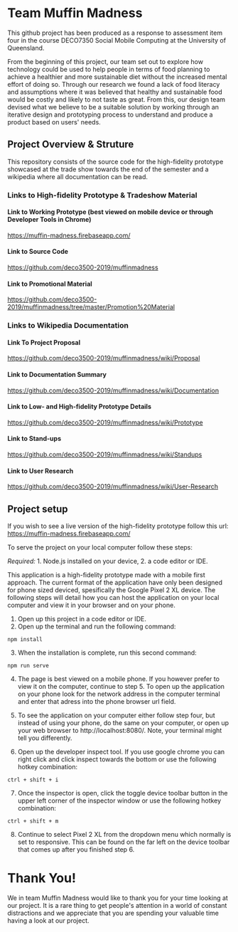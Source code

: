 # Team Muffin Madness

This github project has been produced as a response to assessment item four in the course DECO7350 Social Mobile Computing at the University of Queensland.

From the beginning of this project, our team set out to explore how technology could be used to help people in terms of food planning to achieve a healthier and more sustainable diet without the increased mental effort of doing so. Through our research we found a lack of food literacy and assumptions where it was believed that healthy and sustainable food would be costly and likely to not taste as great. From this, our design team devised what we believe to be a suitable solution by working through an iterative design and prototyping process to understand and produce a product based on users' needs.

## Project Overview & Struture
This repository consists of the source code for the high-fidelity prototype showcased at the trade show towards the end of the semester and a wikipedia where all documentation can be read.

### Links to High-fidelity Prototype & Tradeshow Material
#### Link to Working Prototype (best viewed on mobile device or through Developer Tools in Chrome)
https://muffin-madness.firebaseapp.com/

#### Link to Source Code
https://github.com/deco3500-2019/muffinmadness

#### Link to Promotional Material  
https://github.com/deco3500-2019/muffinmadness/tree/master/Promotion%20Material

### Links to Wikipedia Documentation
#### Link To Project Proposal
https://github.com/deco3500-2019/muffinmadness/wiki/Proposal

#### Link to Documentation Summary
https://github.com/deco3500-2019/muffinmadness/wiki/Documentation

#### Link to Low- and High-fidelity Prototype Details
https://github.com/deco3500-2019/muffinmadness/wiki/Prototype

#### Link to Stand-ups
https://github.com/deco3500-2019/muffinmadness/wiki/Standups

#### Link to User Research
https://github.com/deco3500-2019/muffinmadness/wiki/User-Research

## Project setup
If you wish to see a live version of the high-fidelity prototype follow this url:
https://muffin-madness.firebaseapp.com/

To serve the project on your local computer follow these steps:

*Required:* 1. Node.js installed on your device, 2. a code editor or IDE.

This application is a high-fidelity prototype made with a mobile first approach. The current format of the application have only been designed for phone sized deviced, spesifically the Google Pixel 2 XL device. The following steps will detail how you can host the application on your local computer and view it in your browser and on your phone.

1. Open up this project in a code editor or IDE.
2. Open up the terminal and run the following command: 
```
npm install
```
3. When the installation is complete, run this second command:
```
npm run serve
```

4. The page is best viewed on a mobile phone. If you however prefer to view it on the computer, continue to step 5. To open up the application on your phone look for the network address in the computer terminal and enter that adress into the phone browser url field.

5. To see the application on your computer either follow step four, but instead of using your phone, do the same on your computer, or open up your web browser to http://localhost:8080/. Note, your terminal might tell you differently.

6. Open up the developer inspect tool. If you use google chrome you can right click and click inspect towards the bottom or use the following hotkey combination:
```
ctrl + shift + i
```
7. Once the inspector is open, click the toggle device toolbar button in the upper left corner of the inspector window or use the following hotkey combination:
```
ctrl + shift + m
```
8. Continue to select Pixel 2 XL from the dropdown menu which normally is set to responsive. This can be found on the far left on the device toolbar that comes up after you finished step 6.

# Thank You!
We in team Muffin Madness would like to thank you for your time looking at our project. It is a rare thing to get people's attention in a world of constant distractions and we appreciate that you are spending your valuable time having a look at our project.
